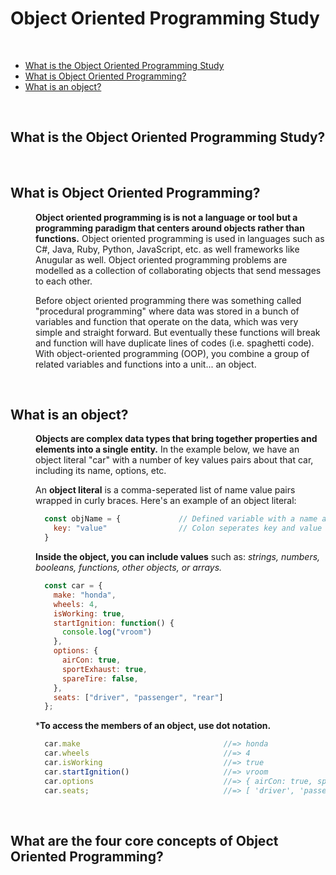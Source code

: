 # Object Oriented Programming Study

<br>

* [What is the Object Oriented Programming Study](#What-is-the-Object-Oriented-Programming-Study)
* [What is Object Oriented Programming?](#What-is-Object-Oriented-Programming)
* [What is an object?](#What-is-an-object)

<br>

## What is the Object Oriented Programming Study?


<br>

## What is Object Oriented Programming?
<dl>
<dd>

**Object oriented programming is is not a language or tool but a programming paradigm that centers around objects rather than functions.** Object oriented programming is used in languages such as C#, Java, Ruby, Python, JavaScript, etc. as well frameworks like Anugular as well. Object oriented programming problems are modelled as a collection of collaborating objects that send messages to each other.

Before object oriented programming there was something called "procedural programming" where data was stored in a bunch of variables and function that operate on the data, which was very simple and straight forward. But eventually these functions will break and function will have duplicate lines of codes (i.e. spaghetti code). With object-oriented programming (OOP), you combine a group of related variables and functions into a unit... an object.
 
</dd>
</dl>

<br>

## What is an object?
<dl>
<dd>

**Objects are complex data types that bring together properties and elements into a single entity.** In the example below, we have an object literal "car" with a number of key values pairs about that car, including its name, options, etc. 

An **object literal** is a comma-seperated list of name value pairs wrapped in curly braces. Here's an example of an object literal:
```JavaScript
  const objName = {             // Defined variable with a name and assignment operator with curly braces
    key: "value"                // Colon seperates key and value within quotes.
  }
  ```
**Inside the object, you can include values** such as: *strings, numbers, booleans, functions, other objects, or arrays.*
```JavaScript
  const car = {
    make: "honda",                                                // string
    wheels: 4,                                                    // number
    isWorking: true,                                              // boolean
    startIgnition: function() {                                   // "method" or function
      console.log("vroom")
    },
    options: {                                                    // object
      airCon: true,
      sportExhaust: true,
      spareTire: false,
    },
    seats: ["driver", "passenger", "rear"]                        // array
  };
```
***To access the members of an object, use dot notation.**
```JavaScript
  car.make                                //=> honda
  car.wheels                              //=> 4
  car.isWorking                           //=> true
  car.startIgnition()                     //=> vroom
  car.options                             //=> { airCon: true, sportExhaust: true, spareTire: false }
  car.seats;                              //=> [ 'driver', 'passenger', 'rear' ]
```

</dd>
</dl>

<br>

## What are the four core concepts of Object Oriented Programming?
<dl>
<dd>





</dd>
</dl>

